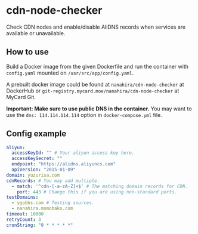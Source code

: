 # cdn-node-checker

Check CDN nodes and enable/disable AliDNS records when services are available or unavailable.

## How to use

Build a Docker image from the given Dockerfile and run the container with `config.yaml` mounted on `/usr/src/app/config.yaml`.

A prebuilt docker image could be found at `nanahira/cdn-node-checker` at DockerHub or `git-registry.mycard.moe/nanahira/cdn-node-checker` at MyCard Git.

**Important: Make sure to use public DNS in the container.** You may want to use the `dns: 114.114.114.114` option in `docker-compose.yml` file.

## Config example

```yaml
aliyun:
  accessKeyId: "" # Your aliyun access key here.
  accessKeySecret: ""
  endpoint: "https://alidns.aliyuncs.com"
  apiVersion: "2015-01-09"
domain: yuzurisa.com
cdnRecords: # You may add multiple.
  - match: '^cdn-[-a-zA-Z]+$' # The matching domain records for CDN.
    port: 443 # Change this if you are using non-standard ports.
testDomains:
  - ygobbs.com # Testing sources.
  - nanahira.momobako.com
timeout: 10000
retryCount: 3
cronString: "0 * * * * *"

```
